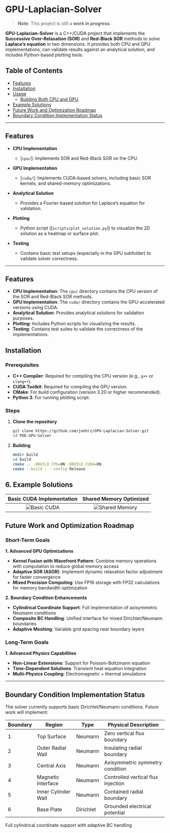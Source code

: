 # GPU-Laplacian-Solver
> **Note**: This project is still a **work in progress**. 

**GPU-Laplacian-Solver** is a C++/CUDA project that implements the **Successive Over-Relaxation (SOR)** and **Red-Black SOR** methods to solve **Laplace’s equation** in two dimensions. It provides both CPU and GPU implementations, can validate results against an analytical solution, and includes Python-based plotting tools.

## Table of Contents

- [Features](#features)
- [Installation](#installation)
- [Usage](#usage)
  - [Building Both CPU and GPU](#building-both-cpu-and-gpu)
- [Example Solutions](#example-solutions)
- [Future Work and Optimization Roadmap](#future-work-and-optimization-roadmap)
- [Boundary Condition Implementation Status](#boundary-condition-implementation-status)

---

## Features

- **CPU Implementation**  
  - \[`cpu/`\]: Implements SOR and Red-Black SOR on the CPU.  

- **GPU Implementation**  
  - \[`cuda/`\]: Implements CUDA-based solvers, including basic SOR kernels, and shared-memory optimizations.

- **Analytical Solution**  
  - Provides a Fourier-based solution for Laplace’s equation for validation.

- **Plotting**  
  - Python script (\[`scripts/plot_solution.py`\]) to visualize the 2D solution as a heatmap or surface plot.

- **Testing**  
  - Contains basic test setups (especially in the GPU subfolder) to validate solver correctness.

---


## Features

- **CPU Implementation**: The `cpu/` directory contains the CPU version of the SOR and Red-Black SOR methods.
- **GPU Implementation**: The `cuda/` directory contains the GPU-accelerated versions using CUDA.
- **Analytical Solution**: Provides analytical solutions for validation purposes.
- **Plotting**: Includes Python scripts for visualizing the results.
- **Testing**: Contains test suites to validate the correctness of the implementations.

## Installation

### Prerequisites

- **C++ Compiler**: Required for compiling the CPU version (e.g., `g++` or `clang++`).
- **CUDA Toolkit**: Required for compiling the GPU version.
- **CMake**: For build configuration (version 3.20 or higher recommended).
- **Python 3**: For running plotting script.

### Steps

1. **Clone the repository**

   ```bash
   git clone https://github.com/joehrz/GPU-Laplacian-Solver.git
   cd PDE-GPU-Solver

2. **Building**

   ```bash
   mkdir build
   cd build
   cmake .. -DBUILD_CPU=ON -DBUILD_CUDA=ON
   cmake --build . --config Release

## 6. Example Solutions

<div align="center">

| Basic CUDA Implementation | Shared Memory Optimized |
|:-------------------------:|:-----------------------:|
| ![Basic CUDA](docs/images/solution_basic_cuda.png) | ![Shared Memory](docs/images/solution_shared.png) |


</div>

## Future Work and Optimization Roadmap

### Short-Term Goals

**1. Advanced GPU Optimizations**  
- **Kernel Fusion with Wavefront Pattern**: Combine memory operations with computation to reduce global memory access  
- **Adaptive SOR (ASOR)**: Implement dynamic relaxation factor adjustment for faster convergence  
- **Mixed Precision Computing**: Use FP16 storage with FP32 calculations for memory bandwidth optimization  

**2. Boundary Condition Enhancements**  
- **Cylindrical Coordinate Support**: Full implementation of axisymmetric Neumann conditions  
- **Composite BC Handling**: Unified interface for mixed Dirichlet/Neumann boundaries  
- **Adaptive Meshing**: Variable grid spacing near boundary layers  

### Long-Term Goals

**1. Advanced Physics Capabilities**  
- **Non-Linear Extensions**: Support for Poisson-Boltzmann equation  
- **Time-Dependent Solutions**: Transient heat equation integration  
- **Multi-Physics Coupling**: Electromagnetic + thermal simulations  


---

## Boundary Condition Implementation Status

The solver currently supports basic Dirichlet/Neumann conditions. Future work will implement:

| Boundary | Region                  | Type       | Physical Description                   |
|----------|-------------------------|------------|----------------------------------------|
| 1        | Top Surface             | Neumann    | Zero vertical flux boundary            |
| 2        | Outer Radial Wall       | Neumann    | Insulating radial boundary             |
| 3        | Central Axis            | Neumann    | Axisymmetric symmetry condition        |
| 4        | Magnetic Interface      | Neumann    | Controlled vertical flux injection     |
| 5        | Inner Cylinder Wall     | Neumann    | Contained radial boundary              |
| 6        | Base Plate              | Dirichlet  | Grounded electrical potential          |

Full cylindrical coordinate support with adaptive BC handling

